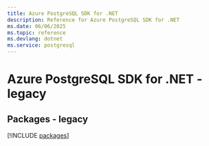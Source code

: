 ```yaml
---
title: Azure PostgreSQL SDK for .NET
description: Reference for Azure PostgreSQL SDK for .NET
ms.date: 06/06/2025
ms.topic: reference
ms.devlang: dotnet
ms.service: postgresql
---
```

# Azure PostgreSQL SDK for .NET - legacy
## Packages - legacy
[!INCLUDE [packages](postgresql-index.md)]